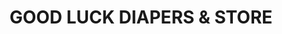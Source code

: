 ---
title: "GOOD LUCK DIAPERS & STORE"
url: /karachi/good-luck-diapers-and-store/
shop: baby goods
---